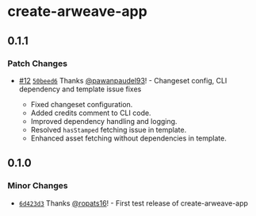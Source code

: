 # create-arweave-app

## 0.1.1

### Patch Changes

- [#12](https://github.com/labscommunity/starterkit/pull/12) [`50beed6`](https://github.com/labscommunity/starterkit/commit/50beed6e99e9fb4046fd325b20b1d07a7da631d6) Thanks [@pawanpaudel93](https://github.com/pawanpaudel93)! - Changeset config, CLI dependency and template issue fixes

  - Fixed changeset configuration.
  - Added credits comment to CLI code.
  - Improved dependency handling and logging.
  - Resolved `hasStamped` fetching issue in template.
  - Enhanced asset fetching without dependencies in template.

## 0.1.0

### Minor Changes

- [`6d423d3`](https://github.com/labscommunity/starterkit/commit/6d423d34db5f3aa28c64dab6eeb697dc05ec83a1) Thanks [@ropats16](https://github.com/ropats16)! - First test release of create-arweave-app
